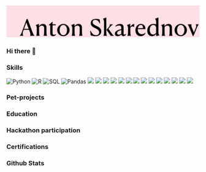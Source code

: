![](https://github.com/remarkASS97/remarkASS97/blob/main/ass.png)
### Hi there 👋
### Skills 
![Python](https://img.shields.io/badge/-Python-090909?style=for-the-badge&logo=python)
![R](https://img.shields.io/badge/-R-090909?style=for-the-badge&logo=r)
![SQL](https://img.shields.io/badge/-SQL-090909?style=for-the-badge&logo=mysql)
![Pandas](https://img.shields.io/badge/-Pandas-090909?style=for-the-badge&logo=pandas)
![](https://img.shields.io/badge/--090909?style=for-the-badge&logo=)
![](https://img.shields.io/badge/--090909?style=for-the-badge&logo=)
![](https://img.shields.io/badge/--090909?style=for-the-badge&logo=)
![](https://img.shields.io/badge/--090909?style=for-the-badge&logo=)
![](https://img.shields.io/badge/--090909?style=for-the-badge&logo=)
![](https://img.shields.io/badge/--090909?style=for-the-badge&logo=)
![](https://img.shields.io/badge/--090909?style=for-the-badge&logo=)
![](https://img.shields.io/badge/--090909?style=for-the-badge&logo=)
![](https://img.shields.io/badge/--090909?style=for-the-badge&logo=)
![](https://img.shields.io/badge/--090909?style=for-the-badge&logo=)
![](https://img.shields.io/badge/--090909?style=for-the-badge&logo=)
![](https://img.shields.io/badge/--090909?style=for-the-badge&logo=)
![](https://img.shields.io/badge/--090909?style=for-the-badge&logo=)
![](https://img.shields.io/badge/--090909?style=for-the-badge&logo=)

### Pet-projects 

### Education 


### Hackathon participation 

### Certifications 

### Github Stats 
